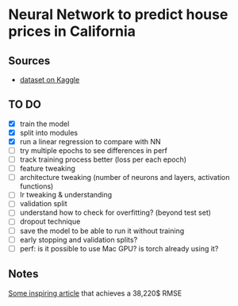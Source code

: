 # Neural Network to predict house prices in California

## Sources
- [dataset on Kaggle](https://www.kaggle.com/datasets/camnugent/california-housing-prices/data)

## TO DO 

- [x] train the model
- [x] split into modules
- [x] run a linear regression to compare with NN
- [ ] try multiple epochs to see differences in perf
- [ ] track training process better (loss per each epoch)
- [ ] feature tweaking
- [ ] architecture tweaking (number of neurons and layers, activation functions)
- [ ] lr tweaking & understanding
- [ ] validation split 
- [ ] understand how to check for overfitting? (beyond test set)
- [ ] dropout technique
- [ ] save the model to be able to run it without training
- [ ] early stopping and validation splits?
- [ ] perf: is it possible to use Mac GPU? is torch already using it?

## Notes
[Some inspiring article](https://medium.com/@tejus05/california-housing-price-prediction-an-end-to-end-machine-learning-project-example-6d1a56c6c248) that achieves a 38,220$ RMSE
